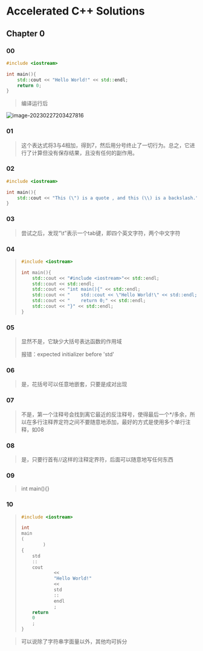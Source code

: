 # Accelerated C++ Solutions

## Chapter 0

### 00

```C++
#include <iostream>

int main(){
    std::cout << "Hello World!" << std::endl;
    return 0;
}
```

> 编译运行后

![image-20230227203427816](../../AppData/Roaming/Typora/typora-user-images/image-20230227203427816.png)



### 01

> 这个表达式将3与4相加，得到7，然后用分号终止了一切行为。总之，它进行了计算但没有保存结果，且没有任何的副作用。



### 02

```c++
#include <iostream>

int main(){
    std::cout << "This (\") is a quote , and this (\\) is a backslash." << std::endl;
}
```



### 03

> 尝试之后，发现“\t”表示一个tab键，即四个英文字符，两个中文字符



### 04

> ```c++
> #include <iostream>
> 
> int main(){
>     std::cout << "#include <iostream>"<< std::endl;
>     std::cout << std::endl;
>     std::cout << "int main(){" << std::endl;
>     std::cout << "    std::cout << \"Hello World!\" << std::endl;" << std::endl;
>     std::cout << "    return 0;" << std::endl;
>     std::cout << "}" << std::endl;
> }
> ```



### 05

> 显然不是，它缺少大括号表达函数的作用域
>
> 报错：expected initializer before 'std'



### 06

> 是，花括号可以任意地嵌套，只要是成对出现



### 07

> 不是，第一个注释号会找到离它最近的反注释号，使得最后一个\*/多余，所以在多行注释界定符之间不要随意地添加，最好的方式是使用多个单行注释，如08



### 08

> 是，只要行首有//这样的注释定界符，后面可以随意地写任何东西



### 09

> int main(){}  



### 10

> ```c++
> #include <iostream>
> 
> int
> main
> (
>         )
> {
>     std
>     ::
>     cout
>             <<
>             "Hello World!"
>             <<
>             std
>             ::
>             endl
>             ;
>     return
>     0
>     ;
> }
> 
> ```

> 可以说除了字符串字面量以外，其他均可拆分

